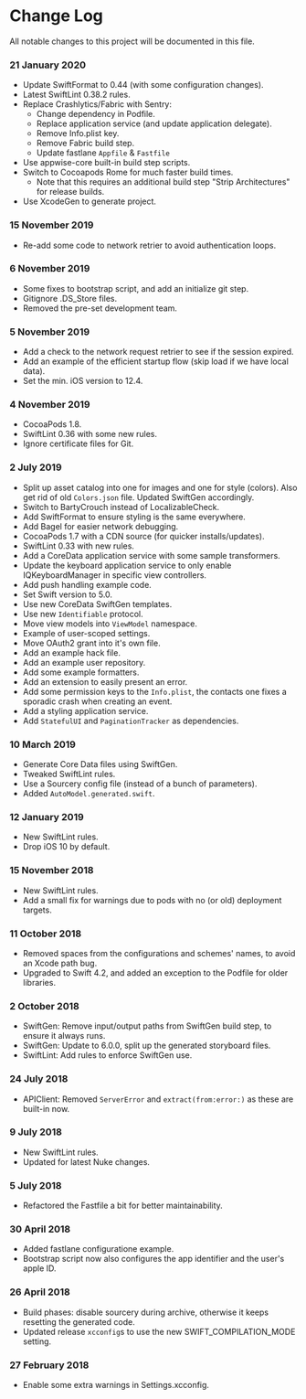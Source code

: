 # Change Log

All notable changes to this project will be documented in this file.

### 21 January 2020

* Update SwiftFormat to 0.44 (with some configuration changes).
* Latest SwiftLint 0.38.2 rules.
* Replace Crashlytics/Fabric with Sentry:
  * Change dependency in Podfile.
  * Replace application service (and update application delegate).
  * Remove Info.plist key.
  * Remove Fabric build step.
  * Update fastlane `Appfile` & `Fastfile`
* Use appwise-core built-in build step scripts.
* Switch to Cocoapods Rome for much faster build times.
  * Note that this requires an additional build step "Strip Architectures" for release builds.
* Use XcodeGen to generate project.

### 15 November 2019

* Re-add some code to network retrier to avoid authentication loops.

### 6 November 2019

* Some fixes to bootstrap script, and add an initialize git step.
* Gitignore .DS_Store files.
* Removed the pre-set development team.

### 5 November 2019

* Add a check to the network request retrier to see if the session expired.
* Add an example of the efficient startup flow (skip load if we have local data).
* Set the min. iOS version to 12.4.

### 4 November 2019

* CocoaPods 1.8.
* SwiftLint 0.36 with some new rules.
* Ignore certificate files for Git.

### 2 July 2019

* Split up asset catalog into one for images and one for style (colors). Also get rid of old `Colors.json` file. Updated SwiftGen accordingly.
* Switch to BartyCrouch instead of LocalizableCheck.
* Add SwiftFormat to ensure styling is the same everywhere.
* Add Bagel for easier network debugging.
* CocoaPods 1.7 with a CDN source (for quicker installs/updates).
* SwiftLint 0.33 with new rules.
* Add a CoreData application service with some sample transformers.
* Update the keyboard application service to only enable IQKeyboardManager in specific view controllers.
* Add push handling example code.
* Set Swift version to 5.0.
* Use new CoreData SwiftGen templates.
* Use new `Identifiable` protocol.
* Move view models into `ViewModel` namespace.
* Example of user-scoped settings.
* Move OAuth2 grant into it's own file.
* Add an example hack file.
* Add an example user repository.
* Add some example formatters.
* Add an extension to easily present an error.
* Add some permission keys to the `Info.plist`, the contacts one fixes a sporadic crash when creating an event.
* Add a styling application service.
* Add `StatefulUI` and `PaginationTracker` as dependencies.

### 10 March 2019

* Generate Core Data files using SwiftGen.
* Tweaked SwiftLint rules.
* Use a Sourcery config file (instead of a bunch of parameters).
* Added `AutoModel.generated.swift`.

### 12 January 2019

* New SwiftLint rules.
* Drop iOS 10 by default.

### 15 November 2018

* New SwiftLint rules.
* Add a small fix for warnings due to pods with no (or old) deployment targets.

### 11 October 2018

* Removed spaces from the configurations and schemes' names, to avoid an Xcode path bug.
* Upgraded to Swift 4.2, and added an exception to the Podfile for older libraries.

### 2 October 2018

* SwiftGen: Remove input/output paths from SwiftGen build step, to ensure it always runs.
* SwiftGen: Update to 6.0.0, split up the generated storyboard files.
* SwiftLint: Add rules to enforce SwiftGen use.

### 24 July 2018

* APIClient: Removed `ServerError` and `extract(from:error:)` as these are built-in now.

### 9 July 2018

* New SwiftLint rules.
* Updated for latest Nuke changes.

### 5 July 2018

* Refactored the Fastfile a bit for better maintainability.

### 30 April 2018

* Added fastlane configuratione example.
* Bootstrap script now also configures the app identifier and the user's apple ID.

### 26 April 2018

* Build phases: disable sourcery during archive, otherwise it keeps resetting the generated code.
* Updated release `xcconfig`s to use the new SWIFT_COMPILATION_MODE setting.

### 27 February 2018

* Enable some extra warnings in Settings.xcconfig.
